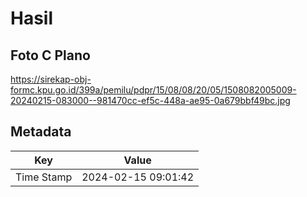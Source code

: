 # Hasil

## Foto C Plano

https://sirekap-obj-formc.kpu.go.id/399a/pemilu/pdpr/15/08/08/20/05/1508082005009-20240215-083000--981470cc-ef5c-448a-ae95-0a679bbf49bc.jpg


## Metadata

| Key        | Value               |
| ---------- | ------------------- |
| Time Stamp | 2024-02-15 09:01:42 |



